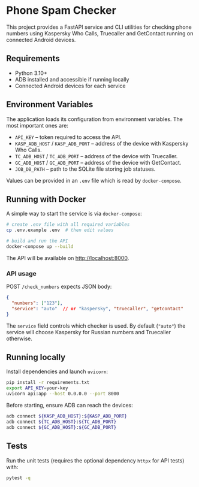 # Phone Spam Checker

This project provides a FastAPI service and CLI utilities for checking phone numbers using
Kaspersky Who Calls, Truecaller and GetContact running on connected Android devices.

## Requirements

- Python 3.10+
- ADB installed and accessible if running locally
- Connected Android devices for each service

## Environment Variables

The application loads its configuration from environment variables. The most important ones are:

- `API_KEY` – token required to access the API.
- `KASP_ADB_HOST` / `KASP_ADB_PORT` – address of the device with Kaspersky Who Calls.
- `TC_ADB_HOST` / `TC_ADB_PORT` – address of the device with Truecaller.
- `GC_ADB_HOST` / `GC_ADB_PORT` – address of the device with GetContact.
- `JOB_DB_PATH` – path to the SQLite file storing job statuses.

Values can be provided in an `.env` file which is read by `docker-compose`.

## Running with Docker

A simple way to start the service is via `docker-compose`:

```bash
# create .env file with all required variables
cp .env.example .env  # then edit values

# build and run the API
docker-compose up --build
```

The API will be available on <http://localhost:8000>.

### API usage

POST `/check_numbers` expects JSON body:

```json
{
  "numbers": ["123"],
  "service": "auto"  // or "kaspersky", "truecaller", "getcontact"
}
```

The `service` field controls which checker is used. By default (`"auto"`) the
service will choose Kaspersky for Russian numbers and Truecaller otherwise.

## Running locally

Install dependencies and launch `uvicorn`:

```bash
pip install -r requirements.txt
export API_KEY=your-key
uvicorn api:app --host 0.0.0.0 --port 8000
```

Before starting, ensure ADB can reach the devices:

```bash
adb connect ${KASP_ADB_HOST}:${KASP_ADB_PORT}
adb connect ${TC_ADB_HOST}:${TC_ADB_PORT}
adb connect ${GC_ADB_HOST}:${GC_ADB_PORT}
```

## Tests

Run the unit tests (requires the optional dependency `httpx` for API tests) with:

```bash
pytest -q
```
